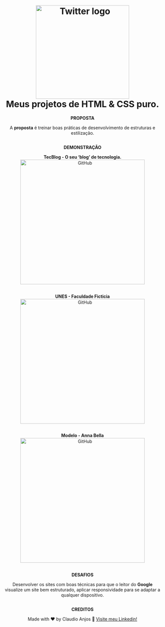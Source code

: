 <h1 align="center">
    <img width="300" alt="Twitter logo" src="https://blog.vandersonguidi.com.br/wp-content/uploads/2014/01/html5_css3.png" />
    <br>
    Meus projetos de HTML & CSS puro.
</h1>

<div align="center">
 <strong>PROPOSTA</strong>
 
 A <strong>proposta</strong> é treinar boas práticas de desenvolvimento de estruturas e estilização.
 
 ##

 <strong>DEMONSTRAÇÃO</strong>

 <p align="center">
  <strong> TecBlog - O seu ‘blog’ de tecnologia. </strong> <br>
   <img width="400" alt="GitHub" src="https://media-exp1.licdn.com/dms/image/C4D22AQGoMMlly-53qw/feedshare-shrink_800/0/1655916710246?e=1658966400&v=beta&t=aaZDyZwWLv8XtZoFsX4LW_J8wfnqa4v3RNy6fdadKxg">
</p>

##

<p align="center">
  <strong> UNES - Faculdade Ficticia </strong> <br>
   <img width="400" alt="GitHub" src="https://media1.tenor.com/images/fc90bcfdcffe1d12af57c92ae6184e41/tenor.gif?itemid=26001241">
</p>

##

<p align="center">
  <strong> Modelo - Anna Bella </strong> <br>
   <img width="400" alt="GitHub" src="https://media1.tenor.com/images/6089b9ae0c4f42c34240d3b6f8b86d38/tenor.gif?itemid=26012180">
</p>

##

<strong>DESAFIOS</strong>

<p>
 Desenvolver os sites com boas técnicas para que o leitor do <strong>Google</strong> visualize um site bem estruturado, aplicar responsividade para se adaptar a qualquer dispositivo.
</p>
 
 ##
 
 <strong>CREDITOS</strong>
 
 Made with ♥ by Claudio Anjos :wave: [Visite meu Linkedin!](https://www.linkedin.com/in/claudioanjoss/)
 
 </div>
